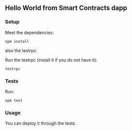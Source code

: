 ## Hello World from Smart Contracts dapp

### Setup

Meet the dependencies:

```
npm install
```

also the testrpc.

Run the testrpc (install it if you do not have it):

```
testrpc
```
### Tests

Run:

```npm test```

### Usage

You can deploy it through the tests.